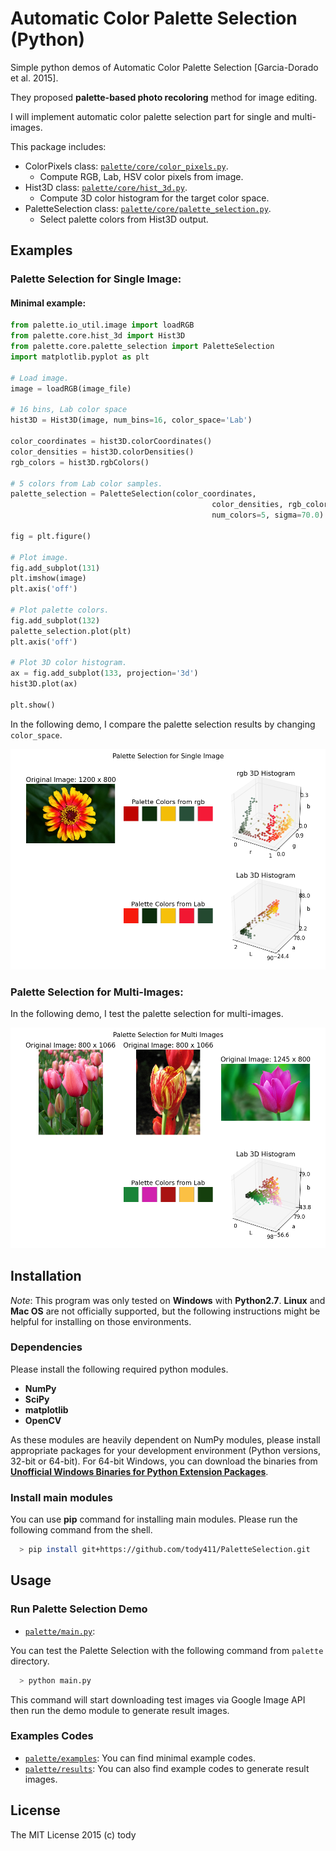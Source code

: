 
Automatic Color Palette Selection (Python)
====

Simple python demos of Automatic Color Palette Selection [Garcia-Dorado et al. 2015].

They proposed **palette-based photo recoloring** method for image editing.

I will implement automatic color palette selection part for single and multi-images.

This package includes:

* ColorPixels class: [```palette/core/color_pixels.py```](palette/core/color_pixels.py).
    - Compute RGB, Lab, HSV color pixels from image.
* Hist3D class: [```palette/core/hist_3d.py```](palette/core/hist_3d.py).
    - Compute 3D color histogram for the target color space.
* PaletteSelection class: [```palette/core/palette_selection.py```](palette/core/palette_selection.py).
    - Select palette colors from Hist3D output.

## Examples

### Palette Selection for Single Image:

#### Minimal example:

``` python
from palette.io_util.image import loadRGB
from palette.core.hist_3d import Hist3D
from palette.core.palette_selection import PaletteSelection
import matplotlib.pyplot as plt

# Load image.
image = loadRGB(image_file)

# 16 bins, Lab color space
hist3D = Hist3D(image, num_bins=16, color_space='Lab')

color_coordinates = hist3D.colorCoordinates()
color_densities = hist3D.colorDensities()
rgb_colors = hist3D.rgbColors()

# 5 colors from Lab color samples.
palette_selection = PaletteSelection(color_coordinates,
                                             color_densities, rgb_colors,
                                             num_colors=5, sigma=70.0)

fig = plt.figure()

# Plot image.
fig.add_subplot(131)
plt.imshow(image)
plt.axis('off')

# Plot palette colors.
fig.add_subplot(132)
palette_selection.plot(plt)
plt.axis('off')

# Plot 3D color histogram.
ax = fig.add_subplot(133, projection='3d')
hist3D.plot(ax)

plt.show()

```

In the following demo, I compare the palette selection results by changing ```color_space```.

![Demo for single image](palette/results/flower_0_single.png)

### Palette Selection for Multi-Images:

In the following demo, I test the palette selection for multi-images.

![Demo for multi-images](palette/results/tulip_multi.png)

## Installation

*Note*: This program was only tested on **Windows** with **Python2.7**.
**Linux** and **Mac OS** are not officially supported,
but the following instructions might be helpful for installing on those environments.

### Dependencies
Please install the following required python modules.

* **NumPy**
* **SciPy**
* **matplotlib**
* **OpenCV**

As these modules are heavily dependent on NumPy modules, please install appropriate packages for your development environment (Python versions, 32-bit or 64-bit).
For 64-bit Windows, you can download the binaries from [**Unofficial Windows Binaries for Python Extension Packages**](http://www.lfd.uci.edu/~gohlke/pythonlibs/).

<!-- This program also uses **docopt** for CLI.
**docopt** will be installed automatically through the following **pip** command for main modules. -->

### Install main modules
You can use **pip** command for installing main modules.
Please run the following command from the shell.

``` bash
  > pip install git+https://github.com/tody411/PaletteSelection.git
```

## Usage
### Run Palette Selection Demo

* [```palette/main.py```](palette/main.py):

You can test the Palette Selection with the following command from ```palette``` directory.
``` bash
  > python main.py
```

This command will start downloading test images via Google Image API then run the demo module to generate result images.

### Examples Codes
* [```palette/examples```](palette/examples): You can find minimal example codes.
* [```palette/results```](palette/results): You can also find example codes to generate result images.

<!-- ## API Document

API document will be managed by [doxygen](http://www.stack.nl/~dimitri/doxygen/) framework.
Online version is provided in the following link:
* [**inversetoon API Document**](http://tody411.github.io/InverseToon/index.html) (html)

For a local copy, please use the following doxygen command from *doxygen* directory.
``` bash
  > doxygen doxygen_config
``` -->

<!-- ## Future tasks

* [ ] Compare the palette selection results depending on the target color space. -->

## License

The MIT License 2015 (c) tody